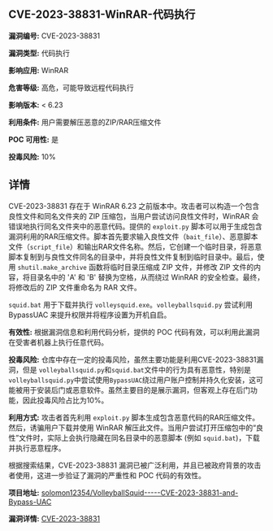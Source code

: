 ## CVE-2023-38831-WinRAR-代码执行

**漏洞编号:** CVE-2023-38831

**漏洞类型:** 代码执行

**影响应用:** WinRAR

**危害等级:** 高危，可能导致远程代码执行

**影响版本:** < 6.23

**利用条件:** 用户需要解压恶意的ZIP/RAR压缩文件

**POC 可用性:** 是

**投毒风险:** 10%

## 详情

CVE-2023-38831 存在于 WinRAR 6.23 之前版本中。攻击者可以构造一个包含良性文件和同名文件夹的 ZIP 压缩包，当用户尝试访问良性文件时，WinRAR 会错误地执行同名文件夹中的恶意代码。提供的 `exploit.py` 脚本可以用于生成包含漏洞利用的RAR压缩文件。脚本首先要求输入良性文件（`bait_file`）、恶意脚本文件（`script_file`）和输出RAR文件名称。然后，它创建一个临时目录，将恶意脚本复制到与良性文件同名的目录中，并将良性文件复制到临时目录中。最后，使用 `shutil.make_archive` 函数将临时目录压缩成 ZIP 文件，并修改 ZIP 文件的内容，将目录名中的 'A' 和 'B' 替换为空格，从而绕过 WinRAR 的安全检查。最终，将修改后的 ZIP 文件重命名为 RAR 文件。

`squid.bat` 用于下载并执行 `volleysquid.exe`。`volleyballsquid.py` 尝试利用 BypassUAC 来提升权限并将程序设置为开机自启。

**有效性:** 根据漏洞信息和利用代码分析，提供的 POC 代码有效，可以利用此漏洞在受害者机器上执行任意代码。

**投毒风险:** 仓库中存在一定的投毒风险，虽然主要功能是利用CVE-2023-38831漏洞，但是 `volleyballsquid.py`和`squid.bat`文件中的行为具有恶意性，特别是`volleyballsquid.py`中尝试使用`BypassUAC`绕过用户账户控制并持久化安装，这可能被用于安装后门或恶意软件。虽然主要目的是展示漏洞，但客观上存在后门功能，因此投毒风险占比为10%。

**利用方式:** 攻击者首先利用 `exploit.py` 脚本生成包含恶意代码的RAR压缩文件。然后，诱骗用户下载并使用 WinRAR 解压此文件。当用户尝试打开压缩包中的“良性”文件时，实际上会执行隐藏在同名目录中的恶意脚本 (例如 `squid.bat`)，下载并执行恶意程序。

根据搜索结果，CVE-2023-38831 漏洞已被广泛利用，并且已被政府背景的攻击者使用，这进一步验证了漏洞的严重性和 POC 代码的有效性。

**项目地址:** [solomon12354/VolleyballSquid-----CVE-2023-38831-and-Bypass-UAC](https://github.com/solomon12354/VolleyballSquid-----CVE-2023-38831-and-Bypass-UAC)

**漏洞详情:** [CVE-2023-38831](https://nvd.nist.gov/vuln/detail/CVE-2023-38831)